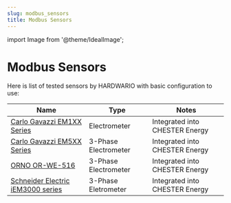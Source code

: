 ```yaml
---
slug: modbus_sensors
title: Modbus Sensors
---
```


import Image from '@theme/IdealImage';

# Modbus Sensors

Here is list of tested sensors by HARDWARIO with basic configuration to use:

| Name                              | Type                 | Notes                          |
|-----------------------------------|----------------------|--------------------------------|
| [Carlo Gavazzi EM1XX Series](chester/supported-sensors/modbus/carlo-gavazzi-em1xx-series.md)       | Electrometer         | Integrated into CHESTER Energy |
| [Carlo Gavazzi EM5XX Series](chester/supported-sensors/modbus/carlo-gavazzi-em5xx-series.md)     | 3-Phase Electrometer | Integrated into CHESTER Energy |
| [ORNO OR-WE-516](chester/supported-sensors/modbus/orno-or-we-516.md)                    | 3-Phase Electrometer | Integrated into CHESTER Energy |
| [Schneider Electric iEM3000 series](chester/supported-sensors/modbus/schneider-electric-iem3000-series.md)  | 3-Phase Eletrometer  | Integrated into CHESTER Energy |

